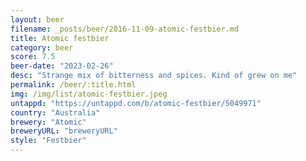 ```yaml
---
layout: beer
filename: _posts/beer/2016-11-09-atomic-festbier.md
title: Atomic festbier
category: beer
score: 7.5
beer-date: "2023-02-26"
desc: "Strange mix of bitterness and spices. Kind of grew on me"
permalink: /beer/:title.html
img: /img/list/atomic-festbier.jpeg
untappd: "https://untappd.com/b/atomic-festbier/5049971"
country: "Australia"
brewery: "Atomic"
breweryURL: "breweryURL"
style: "Festbier"
---
```

